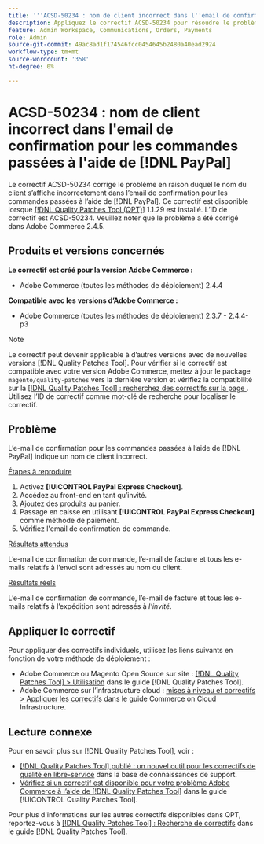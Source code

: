 ```yaml
---
title: '''ACSD-50234 : nom de client incorrect dans l''email de confirmation pour les commandes passées à l''aide de [!DNL PayPal]'''
description: Appliquez le correctif ACSD-50234 pour résoudre le problème Adobe Commerce en raison duquel le nom du client s’affiche incorrectement dans l’email de confirmation pour les commandes passées à l’aide de  [!DNL PayPal].
feature: Admin Workspace, Communications, Orders, Payments
role: Admin
source-git-commit: 49ac8ad1f174546fcc0454645b2480a40ead2924
workflow-type: tm+mt
source-wordcount: '358'
ht-degree: 0%

---
```


# ACSD-50234 : nom de client incorrect dans l&#39;email de confirmation pour les commandes passées à l&#39;aide de [!DNL PayPal]

Le correctif ACSD-50234 corrige le problème en raison duquel le nom du client s’affiche incorrectement dans l’email de confirmation pour les commandes passées à l’aide de [!DNL PayPal]. Ce correctif est disponible lorsque [[!DNL Quality Patches Tool (QPT)]](https://experienceleague.adobe.com/en/docs/commerce-knowledge-base/kb/announcements/commerce-announcements/magento-quality-patches-released-new-tool-to-self-serve-quality-patches) 1.1.29 est installé. L’ID de correctif est ACSD-50234. Veuillez noter que le problème a été corrigé dans Adobe Commerce 2.4.5.

## Produits et versions concernés

**Le correctif est créé pour la version Adobe Commerce :**

* Adobe Commerce (toutes les méthodes de déploiement) 2.4.4

**Compatible avec les versions d’Adobe Commerce :**

* Adobe Commerce (toutes les méthodes de déploiement) 2.3.7 - 2.4.4-p3

>[!NOTE]
>
>Le correctif peut devenir applicable à d’autres versions avec de nouvelles versions [!DNL Quality Patches Tool]. Pour vérifier si le correctif est compatible avec votre version Adobe Commerce, mettez à jour le package `magento/quality-patches` vers la dernière version et vérifiez la compatibilité sur la [[!DNL Quality Patches Tool] : recherchez des correctifs sur la page ](https://experienceleague.adobe.com/tools/commerce-quality-patches/index.html). Utilisez l’ID de correctif comme mot-clé de recherche pour localiser le correctif.

## Problème

L’e-mail de confirmation pour les commandes passées à l’aide de [!DNL PayPal] indique un nom de client incorrect.

<u>Étapes à reproduire</u>

1. Activez **[!UICONTROL PayPal Express Checkout]**.
1. Accédez au front-end en tant qu’invité.
1. Ajoutez des produits au panier.
1. Passage en caisse en utilisant **[!UICONTROL PayPal Express Checkout]** comme méthode de paiement.
1. Vérifiez l&#39;email de confirmation de commande.

<u>Résultats attendus</u>

L’e-mail de confirmation de commande, l’e-mail de facture et tous les e-mails relatifs à l’envoi sont adressés au nom du client.

<u>Résultats réels</u>

L’e-mail de confirmation de commande, l’e-mail de facture et tous les e-mails relatifs à l’expédition sont adressés à *l’invité*.

## Appliquer le correctif

Pour appliquer des correctifs individuels, utilisez les liens suivants en fonction de votre méthode de déploiement :

* Adobe Commerce ou Magento Open Source sur site : [[!DNL Quality Patches Tool] > Utilisation](https://experienceleague.adobe.com/docs/commerce-operations/tools/quality-patches-tool/usage.html) dans le guide [!DNL Quality Patches Tool].
* Adobe Commerce sur l’infrastructure cloud : [mises à niveau et correctifs > Appliquer les correctifs](https://experienceleague.adobe.com/docs/commerce-cloud-service/user-guide/develop/upgrade/apply-patches.html) dans le guide Commerce on Cloud Infrastructure.

## Lecture connexe

Pour en savoir plus sur [!DNL Quality Patches Tool], voir :

* [[!DNL Quality Patches Tool] publié : un nouvel outil pour les correctifs de qualité en libre-service](https://experienceleague.adobe.com/en/docs/commerce-knowledge-base/kb/announcements/commerce-announcements/magento-quality-patches-released-new-tool-to-self-serve-quality-patches) dans la base de connaissances de support.
* [Vérifiez si un correctif est disponible pour votre problème Adobe Commerce à l’aide de  [!DNL Quality Patches Tool]](/help/tools/quality-patches-tool/patches-available-in-qpt/check-patch-for-magento-issue-with-magento-quality-patches.md) dans le guide [!UICONTROL Quality Patches Tool].


Pour plus d&#39;informations sur les autres correctifs disponibles dans QPT, reportez-vous à [[!DNL Quality Patches Tool] : Recherche de correctifs](https://experienceleague.adobe.com/tools/commerce-quality-patches/index.html) dans le guide [!DNL Quality Patches Tool].
